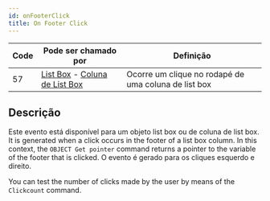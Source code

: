 ```yaml
---
id: onFooterClick
title: On Footer Click
---
```


| Code | Pode ser chamado por                                                                                                 | Definição                                            |
| ---- | -------------------------------------------------------------------------------------------------------------------- | ---------------------------------------------------- |
| 57   | [List Box](FormObjects/listbox_overview.md) - [Coluna de List Box](FormObjects/listbox_overview.md#list-box-columns) | Ocorre um clique no rodapé de uma coluna de list box |


## Descrição

Este evento está disponível para um objeto list box ou de coluna de list box. It is generated when a click occurs in the footer of a list box column. In this context, the `OBJECT Get pointer` command returns a pointer to the variable of the footer that is clicked. O evento é gerado para os cliques esquerdo e direito.

You can test the number of clicks made by the user by means of the `Clickcount` command.
